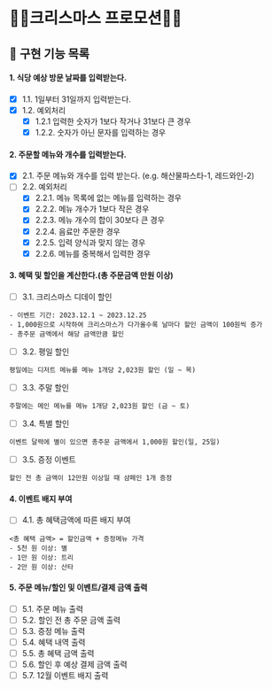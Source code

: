 # 🎄🎅크리스마스 프로모션🎅🎄
## 📗 구현 기능 목록
#### 1. 식당 예상 방문 날짜를 입력받는다.
- [x] 1.1. 1일부터 31일까지 입력받는다.
- [x] 1.2. 예외처리
    - [x] 1.2.1 입력한 숫자가 1보다 작거나 31보다 큰 경우
    - [x] 1.2.2. 숫자가 아닌 문자를 입력하는 경우
#### 2. 주문할 메뉴와 개수를 입력받는다.
- [x] 2.1. 주문 메뉴와 개수를 입력 받는다. (e.g. 해산물파스타-1, 레드와인-2)
- [ ] 2.2. 예외처리
    - [x] 2.2.1. 메뉴 목록에 없는 메뉴를 입력하는 경우
    - [x] 2.2.2. 메뉴 개수가 1보다 작은 경우
    - [x] 2.2.3. 메뉴 개수의 합이 30보다 큰 경우
    - [x] 2.2.4. 음료만 주문한 경우
    - [x] 2.2.5. 입력 양식과 맞지 않는 경우
    - [x] 2.2.6. 메뉴를 중복해서 입력한 경우

#### 3. 혜택 및 할인을 계산한다.(총 주문금액 만원 이상)
- [ ] 3.1. 크리스마스 디데이 할인
```
- 이벤트 기간: 2023.12.1 ~ 2023.12.25  
- 1,000원으로 시작하여 크리스마스가 다가올수록 날마다 할인 금액이 100원씩 증가  
- 총주문 금액에서 해당 금액만큼 할인
```
- [ ] 3.2. 평일 할인
```
평일에는 디저트 메뉴를 메뉴 1개당 2,023원 할인 (일 ~ 목)
```
- [ ] 3.3. 주말 할인
```
주말에는 메인 메뉴를 메뉴 1개당 2,023원 할인 (금 ~ 토)
```
- [ ] 3.4. 특별 할인
```
이벤트 달력에 별이 있으면 총주문 금액에서 1,000원 할인(일, 25일)
```
- [ ] 3.5. 증정 이벤트
```
할인 전 총 금액이 12만원 이상일 때 샴페인 1개 증정
```
#### 4. 이벤트 배지 부여
- [ ] 4.1. 총 혜택금액에 따른 배지 부여
```
<총 혜택 금액> = 할인금액 + 증정메뉴 가격
- 5천 원 이상: 별
- 1만 원 이상: 트리
- 2만 원 이상: 산타
```

#### 5. 주문 메뉴/할인 및 이벤트/결제 금액 출력
- [ ] 5.1. 주문 메뉴 출력
- [ ] 5.2. 할인 전 총 주문 금액 출력
- [ ] 5.3. 증정 메뉴 출력
- [ ] 5.4. 혜택 내역 출력
- [ ] 5.5. 총 혜택 금액 출력
- [ ] 5.6. 할인 후 예상 결제 금액 출력
- [ ] 5.7. 12월 이벤트 배지 출력 
